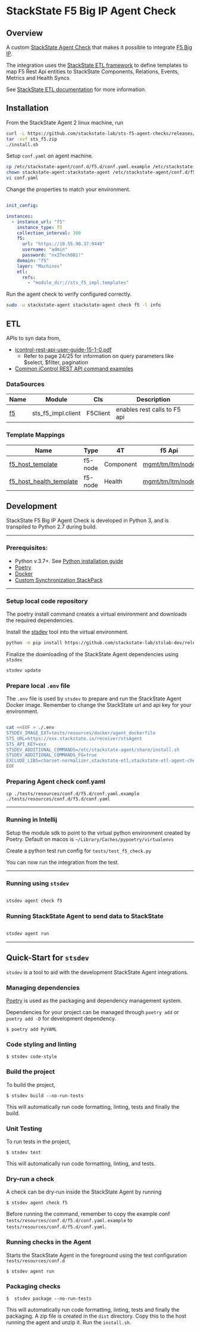 # StackState F5 Big IP Agent Check

## Overview

A custom [StackState Agent Check](https://docs.stackstate.com/develop/developer-guides/agent_check/agent_checks) that
makes it possible to integrate [F5 Big IP](https://www.f5.com/products/big-ip-services/local-traffic-manager).

The integration uses the [StackState ETL framework](https://stackstate-lab.github.io/stackstate-etl/) 
to define templates to map F5 Rest Api entities to StackState Components, Relations, Events,
Metrics and Health Syncs

See [StackState ETL documentation](https://stackstate-lab.github.io/stackstate-etl/) for more information.

## Installation

From the StackState Agent 2 linux machine, run

```bash 
curl -L https://github.com/stackstate-lab/sts-f5-agent-checks/releases/download/v0.1.0/sts_f5-0.1.0.zip -o sts_f5.zip
tar -xvf sts_f5.zip
./install.sh
```

Setup `conf.yaml` on agent machine.

```bash 
cp /etc/stackstate-agent/conf.d/f5.d/conf.yaml.example /etc/stackstate-agent/conf.d/f5.d/conf.yaml
chown stackstate-agent:stackstate-agent /etc/stackstate-agent/conf.d/f5.d/conf.yaml
vi conf.yaml
```

Change the properties to match your environment.

```yaml

init_config:

instances:
  - instance_url: "f5"
    instance_type: f5
    collection_interval: 300
    f5:
      url: "https://10.55.90.37:9440"
      username: "admin"
      password: "nx2Tech081!"
    domain: "f5"
    layer: "Machines"
    etl:
      refs:
        - "module_dir://sts_f5_impl.templates"


```

Run the agent check to verify configured correctly.

```bash
sudo -u stackstate-agent stackstate-agent check f5 -l info
```

## ETL

APIs to syn data from, 

- [icontrol-rest-api-user-guide-15-1-0.pdf](https://cdn.f5.com/websites/devcentral.f5.com/downloads/icontrol-rest-api-user-guide-15-1-0.pdf)
  - Refer to page 24/25 for information on query parameters like $select, $filter, pagination
- [Common iControl REST API command examples](https://support.f5.com/csp/article/K13225405)


### DataSources


| Name                                                        | Module              | Cls      | Description                  |
|-------------------------------------------------------------|---------------------|----------|------------------------------|
| [f5](./src/sts_f5/sts_f5_impl/templates/010_default.yaml)   | sts_f5_impl.client  | F5Client | enables rest calls to F5 api |


### Template Mappings

| Name                                                                            | Type    | 4T        | f5 Api                                                    | Description |
|---------------------------------------------------------------------------------|---------|-----------|-----------------------------------------------------------|-------------|
| [f5_host_template](./src/sts_f5/sts_f5_impl/templates/020_f5_nodes.yaml)        | f5-node | Component | [mgmt/tm/ltm/node](./tests/resources/responses/node.json) |             |
| [f5_host_health_template](./src/sts_f5/sts_f5_impl/templates/020_f5_nodes.yaml) | f5-node | Health    | [mgmt/tm/ltm/node](./tests/resources/responses/node.json) |             |


## Development

StackState F5 Big IP Agent Check is developed in Python 3, and is transpiled to Python 2.7 during build.

---
### Prerequisites:

- Python v.3.7+. See [Python installation guide](https://docs.python-guide.org/starting/installation/)
- [Poetry](https://python-poetry.org/docs/#installation)
- [Docker](https://www.docker.com/get-started)
- [Custom Synchronization StackPack](https://docs.stackstate.com/stackpacks/integrations/customsync)
---

### Setup local code repository


The poetry install command creates a virtual environment and downloads the required dependencies.

Install the [stsdev](https://github.com/stackstate-lab/stslab-dev) tool into the virtual environment.

```bash 
python -m pip install https://github.com/stackstate-lab/stslab-dev/releases/download/v0.0.7/stslab_dev-0.0.7-py3-none-any.whl
```

Finalize the downloading of the StackState Agent dependencies using `stsdev`

```bash
stsdev update
```
### Prepare local `.env` file

The `.env` file is used by `stsdev` to prepare and run the StackState Agent Docker image. Remember to change the
StackState url and api key for your environment.

```bash

cat <<EOF > ./.env
STSDEV_IMAGE_EXT=tests/resources/docker/agent_dockerfile
STS_URL=https://xxx.stackstate.io/receiver/stsAgent
STS_API_KEY=xxx
STSDEV_ADDITIONAL_COMMANDS=/etc/stackstate-agent/share/install.sh
STSDEV_ADDITIONAL_COMMANDS_FG=true
EXCLUDE_LIBS=charset-normalizer,stackstate-etl,stackstate-etl-agent-check
EOF
```
### Preparing Agent check conf.yaml

```
cp ./tests/resources/conf.d/f5.d/conf.yaml.example ./tests/resources/conf.d/f5.d/conf.yaml
```
---

### Running in Intellij

Setup the module sdk to point to the virtual python environment created by Poetry.
Default on macos is `~/Library/Caches/pypoetry/virtualenvs`

Create a python test run config for `tests/test_f5_check.py`

You can now run the integration from the test.

---
### Running using `stsdev`

```bash

stsdev agent check f5 
```

### Running StackState Agent to send data to StackState

```bash

stsdev agent run
```

---

## Quick-Start for `stsdev`

`stsdev` is a tool to aid with the development StackState Agent integrations.

### Managing dependencies

[Poetry](https://python-poetry.org/) is used as the packaging and dependency management system.

Dependencies for your project can be managed through `poetry add` or `poetry add -D` for development dependency.

```console
$ poetry add PyYAML
```
### Code styling and linting

```console
$ stsdev code-style
```

### Build the project
To build the project,
```console
$ stsdev build --no-run-tests
```
This will automatically run code formatting, linting, tests and finally the build.

### Unit Testing
To run tests in the project,
```console
$ stsdev test
```
This will automatically run code formatting, linting, and tests.

### Dry-run a check

A check can be dry-run inside the StackState Agent by running

```console
$ stsdev agent check f5
```
Before running the command, remember to copy the example conf `tests/resources/conf.d/f5.d/conf.yaml.example` to
`tests/resources/conf.d/f5.d/conf.yaml`.


### Running checks in the Agent

Starts the StackState Agent in the foreground using the test configuration `tests/resources/conf.d`

```console
$ stsdev agent run
```

### Packaging checks

```console
$  stsdev package --no-run-tests
```
This will automatically run code formatting, linting, tests and finally the packaging.
A zip file is created in the `dist` directory.  Copy this to the host running the agent and unzip it.
Run the `install.sh`.

